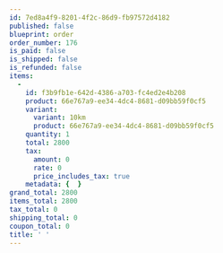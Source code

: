 ```yaml
---
id: 7ed8a4f9-8201-4f2c-86d9-fb97572d4182
published: false
blueprint: order
order_number: 176
is_paid: false
is_shipped: false
is_refunded: false
items:
  -
    id: f3b9fb1e-642d-4386-a703-fc4ed2e4b208
    product: 66e767a9-ee34-4dc4-8681-d09bb59f0cf5
    variant:
      variant: 10km
      product: 66e767a9-ee34-4dc4-8681-d09bb59f0cf5
    quantity: 1
    total: 2800
    tax:
      amount: 0
      rate: 0
      price_includes_tax: true
    metadata: {  }
grand_total: 2800
items_total: 2800
tax_total: 0
shipping_total: 0
coupon_total: 0
title: ' '
---
```

